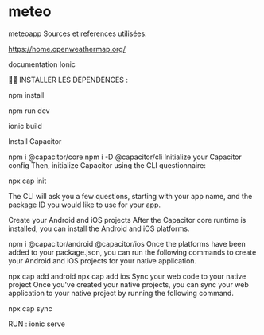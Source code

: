 # meteo
meteoapp
Sources et references utilisées:

https://home.openweathermap.org/

documentation Ionic

:memo::memo:
INSTALLER LES DEPENDENCES :

npm install 

npm run dev 

ionic build 

Install Capacitor​


npm i @capacitor/core
npm i -D @capacitor/cli
Initialize your Capacitor config​
Then, initialize Capacitor using the CLI questionnaire:

npx cap init

The CLI will ask you a few questions, starting with your app name, and the package ID you would like to use for your app.

Create your Android and iOS projects​
After the Capacitor core runtime is installed, you can install the Android and iOS platforms.

npm i @capacitor/android @capacitor/ios
Once the platforms have been added to your package.json, you can run the following commands to create your Android and iOS projects for your native application.

npx cap add android
npx cap add ios
Sync your web code to your native project​
Once you've created your native projects, you can sync your web application to your native project by running the following command.

npx cap sync

RUN :  ionic serve 

